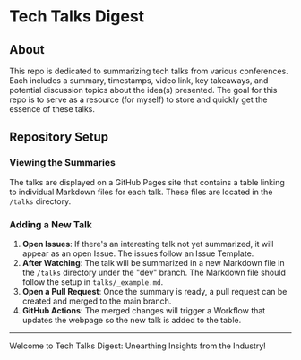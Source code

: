 # Tech Talks Digest

## About

This repo is dedicated to summarizing tech talks from various conferences. Each includes a summary, timestamps, video link, key takeaways, and potential discussion topics about the idea(s) presented. The goal for this repo is to serve as a resource (for myself) to store and quickly get the essence of these talks.

## Repository Setup

### Viewing the Summaries

The talks are displayed on a GitHub Pages site that contains a table linking to individual Markdown files for each talk. These files are located in the `/talks` directory.

### Adding a New Talk

1. **Open Issues**: If there's an interesting talk not yet summarized, it will appear as an open Issue. The issues follow an Issue Template.
2. **After Watching**: The talk will be summarized in a new Markdown file in the `/talks` directory under the "dev" branch. The Markdown file should follow the setup in `talks/_example.md`.
3. **Open a Pull Request**: Once the summary is ready, a pull request can be created and merged to the main branch.
4. **GitHub Actions**: The merged changes will trigger a Workflow that updates the webpage so the new talk is added to the table.

---

 Welcome to Tech Talks Digest: Unearthing Insights from the Industry!
